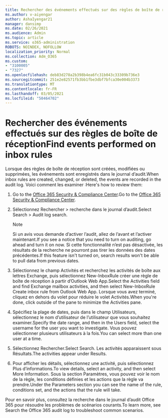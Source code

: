 ```yaml
---
title: Rechercher des événements effectués sur des règles de boîte de réception
ms.author: v-aiyengar
author: AshaIyengar21
manager: dansimp
ms.date: 02/26/2021
ms.audience: Admin
ms.topic: article
ms.service: o365-administration
ROBOTS: NOINDEX, NOFOLLOW
localization_priority: Normal
ms.collection: Adm_O365
ms.custom:
- "3100005"
- "7327"
ms.openlocfilehash: deb83d278a2b398b4ea6fc31b043c33309b736e3
ms.sourcegitcommit: 251e2e82571fb3bb1fbe3dbf7bfca30e004b3373
ms.translationtype: MT
ms.contentlocale: fr-FR
ms.lasthandoff: 03/05/2021
ms.locfileid: "50464702"
---
```

# <a name="find-events-performed-on-inbox-rules"></a><span data-ttu-id="89196-102">Rechercher des événements effectués sur des règles de boîte de réception</span><span class="sxs-lookup"><span data-stu-id="89196-102">Find events performed on inbox rules</span></span>

<span data-ttu-id="89196-103">Lorsque des règles de boîte de réception sont créées, modifiées ou supprimées, les événements sont enregistrés dans le journal d’audit.</span><span class="sxs-lookup"><span data-stu-id="89196-103">When inbox rules are created, changed, or deleted, the events are recorded in the audit log.</span></span> <span data-ttu-id="89196-104">Voici comment les examiner :</span><span class="sxs-lookup"><span data-stu-id="89196-104">Here's how to review them:</span></span>

1. <span data-ttu-id="89196-105">Go to the [Office 365 Security & Compliance Center](https://go.microsoft.com/fwlink/p/?linkid=2077143).</span><span class="sxs-lookup"><span data-stu-id="89196-105">Go to the [Office 365 Security & Compliance Center](https://go.microsoft.com/fwlink/p/?linkid=2077143).</span></span>
1. <span data-ttu-id="89196-106">Sélectionnez Rechercher > recherche dans le journal d’audit.</span><span class="sxs-lookup"><span data-stu-id="89196-106">Select Search > Audit log search.</span></span>

    > [!NOTE]
    > <span data-ttu-id="89196-107">Si un avis vous demande d’activer l’audit, allez de l’avant et l’activer maintenant.</span><span class="sxs-lookup"><span data-stu-id="89196-107">If you see a notice that you need to turn on auditing, go ahead and turn it on now.</span></span> <span data-ttu-id="89196-108">Si cette fonctionnalité n’est pas désactivée, les résultats de la recherche ne pourront pas tirer les données des dates précédentes.</span><span class="sxs-lookup"><span data-stu-id="89196-108">If this feature isn't turned on, search results won't be able to pull data from previous dates.</span></span>
1. <span data-ttu-id="89196-109">Sélectionnez le champ Activités et recherchez les activités de boîte aux lettres Exchange, puis sélectionnez New-InboxRule créer une règle de boîte de réception à partir d’Outlook Web App.</span><span class="sxs-lookup"><span data-stu-id="89196-109">Select the Activities field and find Exchange mailbox activities, and then select New-InboxRule Create inbox rule from Outlook Web App.</span></span> <span data-ttu-id="89196-110">Lorsque vous avez terminé, cliquez en dehors du volet pour réduire le volet Activités.</span><span class="sxs-lookup"><span data-stu-id="89196-110">When you're done, click outside of the pane to minimize the Activities pane.</span></span>
1. <span data-ttu-id="89196-111">Spécifiez la plage de dates, puis dans le champ Utilisateurs, sélectionnez le nom d’utilisateur de l’utilisateur que vous souhaitez examiner.</span><span class="sxs-lookup"><span data-stu-id="89196-111">Specify the date range, and then in the Users field, select the username for the user you want to investigate.</span></span> <span data-ttu-id="89196-112">Vous pouvez sélectionner plusieurs utilisateurs à la fois.</span><span class="sxs-lookup"><span data-stu-id="89196-112">You can select more than one user at a time.</span></span>
1. <span data-ttu-id="89196-113">Sélectionnez Rechercher.</span><span class="sxs-lookup"><span data-stu-id="89196-113">Select Search.</span></span> <span data-ttu-id="89196-114">Les activités apparaissent sous Résultats.</span><span class="sxs-lookup"><span data-stu-id="89196-114">The activities appear under Results.</span></span>
1. <span data-ttu-id="89196-115">Pour afficher les détails, sélectionnez une activité, puis sélectionnez Plus d’informations.</span><span class="sxs-lookup"><span data-stu-id="89196-115">To view details, select an activity, and then select More Information.</span></span> <span data-ttu-id="89196-116">Sous la section Paramètres, vous pouvez voir le nom de la règle, les conditions définies et les actions que la règle va prendre.</span><span class="sxs-lookup"><span data-stu-id="89196-116">Under the Parameters section you can see the name of the rule, conditions set, and the actions that the rule will take.</span></span>

<span data-ttu-id="89196-117">Pour en savoir plus, consultez la recherche dans le journal d’audit Office 365 pour résoudre les problèmes de scénarios courants.</span><span class="sxs-lookup"><span data-stu-id="89196-117">To learn more, see Search the Office 365 audit log to troubleshoot common scenarios.</span></span>